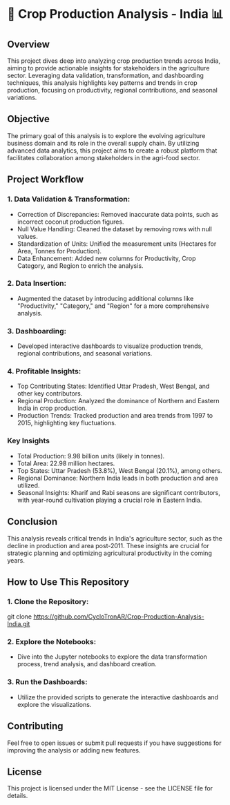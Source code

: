 # 🌾 Crop Production Analysis - India 📊
## Overview
This project dives deep into analyzing crop production trends across India, aiming to provide actionable insights for stakeholders in the agriculture sector. Leveraging data validation, transformation, and dashboarding techniques, this analysis highlights key patterns and trends in crop production, focusing on productivity, regional contributions, and seasonal variations.

## Objective
The primary goal of this analysis is to explore the evolving agriculture business domain and its role in the overall supply chain. By utilizing advanced data analytics, this project aims to create a robust platform that facilitates collaboration among stakeholders in the agri-food sector.

## Project Workflow
### 1. Data Validation & Transformation:
* Correction of Discrepancies: Removed inaccurate data points, such as incorrect coconut production figures.
* Null Value Handling: Cleaned the dataset by removing rows with null values.
* Standardization of Units: Unified the measurement units (Hectares for Area, Tonnes for Production).
* Data Enhancement: Added new columns for Productivity, Crop Category, and Region to enrich the analysis.
 ### 2. Data Insertion:
* Augmented the dataset by introducing additional columns like "Productivity," "Category," and "Region" for a more comprehensive analysis.
### 3. Dashboarding:
* Developed interactive dashboards to visualize production trends, regional contributions, and seasonal variations.
### 4. Profitable Insights:
* Top Contributing States: Identified Uttar Pradesh, West Bengal, and other key contributors.
* Regional Production: Analyzed the dominance of Northern and Eastern India in crop production.
* Production Trends: Tracked production and area trends from 1997 to 2015, highlighting key fluctuations.

### Key Insights
* Total Production: 9.98 billion units (likely in tonnes).
* Total Area: 22.98 million hectares.
* Top States: Uttar Pradesh (53.8%), West Bengal (20.1%), among others.
* Regional Dominance: Northern India leads in both production and area utilized.
* Seasonal Insights: Kharif and Rabi seasons are significant contributors, with year-round cultivation playing a crucial role in Eastern India.
## Conclusion
This analysis reveals critical trends in India's agriculture sector, such as the decline in production and area post-2011. These insights are crucial for strategic planning and optimizing agricultural productivity in the coming years.

## How to Use This Repository
### 1. Clone the Repository:
git clone https://github.com/CycloTronAR/Crop-Production-Analysis-India.git
### 2. Explore the Notebooks:
* Dive into the Jupyter notebooks to explore the data transformation process, trend analysis, and dashboard creation.
### 3. Run the Dashboards:
* Utilize the provided scripts to generate the interactive dashboards and explore the visualizations.
## Contributing
Feel free to open issues or submit pull requests if you have suggestions for improving the analysis or adding new features.

## License
This project is licensed under the MIT License - see the LICENSE file for details.

